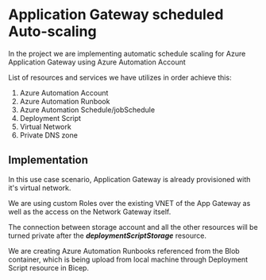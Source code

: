 # Application Gateway scheduled Auto-scaling
In the project we are implementing automatic schedule scaling for Azure Application Gateway using Azure Automation Account

List of resources and services we have utilizes in order achieve this:

1. Azure Automation Account
2. Azure Automation Runbook
3. Azure Automation Schedule/jobSchedule
4. Deployment Script
5. Virtual Network
6. Private DNS zone


## Implementation
In this use case scenario, Application Gateway is already provisioned with it's virtual network.

We are using custom Roles over the existing VNET of the App Gateway as well as the access on the Network Gateway itself.

The connection between storage account and all the other resources will be turned private after the *__deploymentScriptStorage__* resource.


We are creating Azure Automation Runbooks referenced from the Blob container, which is being upload from local machine through Deployment Script resource in Bicep.